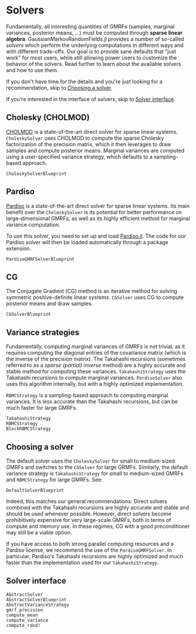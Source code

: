 # Solvers

Fundamentally, all interesting quantities of GMRFs (samples, marginal variances,
posterior means, ...) must be computed through **sparse linear algebra**.
GaussianMarkovRandomFields.jl provides a number of so-called *solvers* which perform the underlying
computations in different ways and with different trade-offs.
Our goal is to provide sane defaults that "just work" for most users, while
still allowing power users to customize the behavior of the solvers.
Read further to learn about the available solvers and how to use them.

If you don't have time for the details and you're just looking for a
recommendation, skip to [Choosing a solver](#Choosing-a-solver).

If you're interested in the interface of solvers, skip to [Solver interface](#Solver-interface).

## Cholesky (CHOLMOD)
[CHOLMOD](https://github.com/DrTimothyAldenDavis/SuiteSparse) is a
state-of-the-art direct solver for sparse linear systems.
`CholeskySolver` uses CHOLMOD to compute the sparse Cholesky factorization of
the precision matrix, which it then leverages to draw samples and compute 
posterior means.
Marginal variances are computed using a user-specified variance strategy, which
defaults to a sampling-based approach.

```@docs
CholeskySolverBlueprint
```

## Pardiso
[Pardiso](https://panua.ch/pardiso/) is a state-of-the-art direct solver for
sparse linear systems.
Its main benefit over the `CholeskySolver` is its potential for better
performance on large-dimensional GMRFs, as well as its highly efficient
method for marginal variance computation.

To use this solver, you need to set up and load
[Pardiso.jl](https://github.com/JuliaSparse/Pardiso.jl).
The code for our Pardiso solver will then be loaded automatically through
a package extension.

```@docs
PardisoGMRFSolverBlueprint
```

## CG
The Conjugate Gradient (CG) method is an iterative method for solving symmetric
positive-definite linear systems.
`CGSolver` uses CG to compute posterior means and draw samples.

```@docs
CGSolverBlueprint
```

## Variance strategies
Fundamentally, computing marginal variances of GMRFs is not trivial, as it
requires computing the diagonal entries of the covariance matrix (which is the
inverse of the precision matrix).
The Takahashi recursions (sometimes referred to as a *sparse (partial) inverse*
method) are a highly accurate and stable method for computing these variances.
`TakahashiStrategy` uses the Takahashi recursions to compute marginal variances.
`PardisoSolver` also uses this algorithm internally, but with a highly optimized
implementation.

`RBMCStrategy` is a sampling-based approach to computing marginal variances.
It is less accurate than the Takahashi recursions, but can be much faster for
large GMRFs.

```@docs
TakahashiStrategy
RBMCStrategy
BlockRBMCStrategy
```
 

## Choosing a solver
The default solver uses the `CholeskySolver` for small to medium-sized GMRFs
and switches to the `CGSolver` for large GRMFs. 
Similarly, the default variance strategy is `TakahashiStrategy` for small to 
medium-sized GMRFs and `RBMCStrategy` for large GMRFs.
See:
```@docs
DefaultSolverBlueprint
```

Indeed, this matches our general recommendations:
Direct solvers combined with the Takahashi recursions are highly accurate and
stable and should be used whenever possible.
However, direct solvers become prohibitively expensive for very large-scale
GMRFs, both in terms of compute and memory use.
In these regimes, CG with a good preconditioner may still be a viable option.

If you have access to both strong parallel computing resources and a Pardiso
license, we recommend the use of the `PardisoGMRFSolver`.
In particular, Pardiso's Takahashi recursions are highly optimized and much
faster than the implementation used for our `TakahashiStrategy`.

## Solver interface
```@docs
AbstractSolver
AbstractSolverBlueprint
AbstractVarianceStrategy
gmrf_precision
compute_mean
compute_variance
compute_rand!
```
